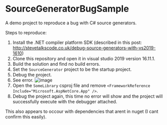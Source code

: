 # SourceGeneratorBugSample
A demo project to reproduce a bug with C# source generators.

Steps to reproduce:
1) Install the .NET compiler platform SDK (described in this post: http://stevetalkscode.co.uk/debug-source-generators-with-vs2019-1610)
2) Clone this repository and open it in visual studio 2019 version 16.11.1.
3) Build the solution and find no build errors.
4) Set the `SourceGenerator` project to be the startup project.
5) Debug the project.
6) See error.
![image](https://user-images.githubusercontent.com/21192520/130372360-36123d0f-9276-4036-9757-2c09e8f1642c.png)
7) Open the `SomeLibrary` csproj file and remove `<FrameworkReference Include="Microsoft.AspNetCore.App" />`.
8) Debug the project again, this time no error will show and the project will successfully execute with the debugger attached.

This also appears to occour with dependencies that arent in nuget (I cant confirm this easily).
